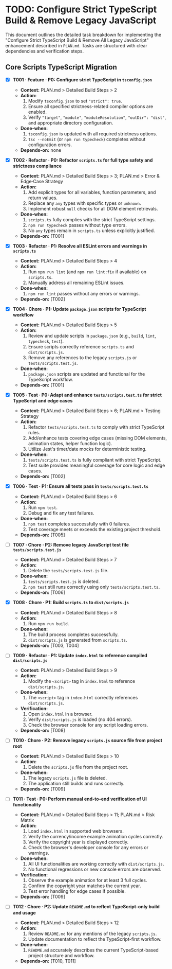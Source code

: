 # TODO: Configure Strict TypeScript Build & Remove Legacy JavaScript

This document outlines the detailed task breakdown for implementing the "Configure Strict TypeScript Build & Remove All Legacy JavaScript" enhancement described in `PLAN.md`. Tasks are structured with clear dependencies and verification steps.

## Core Scripts TypeScript Migration

- [x] **T001 · Feature · P0: Configure strict TypeScript in `tsconfig.json`**

  - **Context:** PLAN.md > Detailed Build Steps > 2
  - **Action:**
    1. Modify `tsconfig.json` to set `"strict": true`.
    2. Ensure all specified strictness-related compiler options are enabled.
    3. Verify `"target"`, `"module"`, `"moduleResolution"`, `"outDir": "dist"`, and appropriate directory configuration.
  - **Done‑when:**
    1. `tsconfig.json` is updated with all required strictness options.
    2. `tsc --noEmit` (or `npm run typecheck`) completes without configuration errors.
  - **Depends‑on:** none

- [x] **T002 · Refactor · P0: Refactor `scripts.ts` for full type safety and strictness compliance**

  - **Context:** PLAN.md > Detailed Build Steps > 3; PLAN.md > Error & Edge‑Case Strategy
  - **Action:**
    1. Add explicit types for all variables, function parameters, and return values.
    2. Replace any `any` types with specific types or `unknown`.
    3. Implement robust `null` checks for all DOM element retrievals.
  - **Done‑when:**
    1. `scripts.ts` fully complies with the strict TypeScript settings.
    2. `npm run typecheck` passes without type errors.
    3. No `any` types remain in `scripts.ts` unless explicitly justified.
  - **Depends‑on:** [T001]

- [x] **T003 · Refactor · P1: Resolve all ESLint errors and warnings in `scripts.ts`**

  - **Context:** PLAN.md > Detailed Build Steps > 4
  - **Action:**
    1. Run `npm run lint` (and `npm run lint:fix` if available) on `scripts.ts`.
    2. Manually address all remaining ESLint issues.
  - **Done‑when:**
    1. `npm run lint` passes without any errors or warnings.
  - **Depends‑on:** [T002]

- [x] **T004 · Chore · P1: Update `package.json` scripts for TypeScript workflow**

  - **Context:** PLAN.md > Detailed Build Steps > 5
  - **Action:**
    1. Review and update scripts in `package.json` (e.g., `build`, `lint`, `typecheck`, `test`).
    2. Ensure scripts correctly reference `scripts.ts` and `dist/scripts.js`.
    3. Remove any references to the legacy `scripts.js` or `tests/scripts.test.js`.
  - **Done‑when:**
    1. `package.json` scripts are updated and functional for the TypeScript workflow.
  - **Depends‑on:** [T001]

- [x] **T005 · Test · P0: Adapt and enhance `tests/scripts.test.ts` for strict TypeScript and edge cases**

  - **Context:** PLAN.md > Detailed Build Steps > 6; PLAN.md > Testing Strategy
  - **Action:**
    1. Refactor `tests/scripts.test.ts` to comply with strict TypeScript rules.
    2. Add/enhance tests covering edge cases (missing DOM elements, animation states, helper function logic).
    3. Utilize Jest's timer/date mocks for deterministic testing.
  - **Done‑when:**
    1. `tests/scripts.test.ts` is fully compliant with strict TypeScript.
    2. Test suite provides meaningful coverage for core logic and edge cases.
  - **Depends‑on:** [T002]

- [x] **T006 · Test · P1: Ensure all tests pass in `tests/scripts.test.ts`**

  - **Context:** PLAN.md > Detailed Build Steps > 6
  - **Action:**
    1. Run `npm test`.
    2. Debug and fix any test failures.
  - **Done‑when:**
    1. `npm test` completes successfully with 0 failures.
    2. Test coverage meets or exceeds the existing project threshold.
  - **Depends‑on:** [T005]

- [ ] **T007 · Chore · P2: Remove legacy JavaScript test file `tests/scripts.test.js`**

  - **Context:** PLAN.md > Detailed Build Steps > 7
  - **Action:**
    1. Delete the `tests/scripts.test.js` file.
  - **Done‑when:**
    1. `tests/scripts.test.js` is deleted.
    2. `npm test` still runs correctly using only `tests/scripts.test.ts`.
  - **Depends‑on:** [T006]

- [x] **T008 · Chore · P1: Build `scripts.ts` to `dist/scripts.js`**

  - **Context:** PLAN.md > Detailed Build Steps > 8
  - **Action:**
    1. Run `npm run build`.
  - **Done‑when:**
    1. The build process completes successfully.
    2. `dist/scripts.js` is generated from `scripts.ts`.
  - **Depends‑on:** [T003, T004]

- [ ] **T009 · Refactor · P1: Update `index.html` to reference compiled `dist/scripts.js`**

  - **Context:** PLAN.md > Detailed Build Steps > 9
  - **Action:**
    1. Modify the `<script>` tag in `index.html` to reference `dist/scripts.js`.
  - **Done‑when:**
    1. The `<script>` tag in `index.html` correctly references `dist/scripts.js`.
  - **Verification:**
    1. Open `index.html` in a browser.
    2. Verify `dist/scripts.js` is loaded (no 404 errors).
    3. Check the browser console for any script loading errors.
  - **Depends‑on:** [T008]

- [ ] **T010 · Chore · P2: Remove legacy `scripts.js` source file from project root**

  - **Context:** PLAN.md > Detailed Build Steps > 10
  - **Action:**
    1. Delete the `scripts.js` file from the project root.
  - **Done‑when:**
    1. The legacy `scripts.js` file is deleted.
    2. The application still builds and runs correctly.
  - **Depends‑on:** [T009]

- [ ] **T011 · Test · P0: Perform manual end-to-end verification of UI functionality**

  - **Context:** PLAN.md > Detailed Build Steps > 11; PLAN.md > Risk Matrix
  - **Action:**
    1. Load `index.html` in supported web browsers.
    2. Verify the currency/income example animation cycles correctly.
    3. Verify the copyright year is displayed correctly.
    4. Check the browser's developer console for any errors or warnings.
  - **Done‑when:**
    1. All UI functionalities are working correctly with `dist/scripts.js`.
    2. No functional regressions or new console errors are observed.
  - **Verification:**
    1. Observe the example animation for at least 3 full cycles.
    2. Confirm the copyright year matches the current year.
    3. Test error handling for edge cases if possible.
  - **Depends‑on:** [T009]

- [ ] **T012 · Chore · P2: Update `README.md` to reflect TypeScript-only build and usage**
  - **Context:** PLAN.md > Detailed Build Steps > 12
  - **Action:**
    1. Review `README.md` for any mentions of the legacy `scripts.js`.
    2. Update documentation to reflect the TypeScript-first workflow.
  - **Done‑when:**
    1. `README.md` accurately describes the current TypeScript-based project structure and workflow.
  - **Depends‑on:** [T010, T011]
